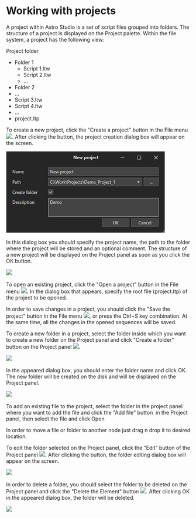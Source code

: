 # Working with projects

A project within Astro Studio is a set of script files grouped into folders. The structure of a project is displayed on the Project palette. Within the file system, a project has the following view:

Project folder

* Folder 1
  * Script 1.ltw
  * Script 2.ltw
  * …
* Folder 2
* …
* Script 3.ltw
* Script 4.ltw
* …
* project.ltp

To create a new project, click the "Create a project" button in the File menu ![](<../.gitbook/assets/0 (26).png>). After clicking the button, the project creation dialog box will appear on the screen.

![](<../.gitbook/assets/1 (41)_updated.png>)

In this dialog box you should specify the project name, the path to the folder where the project will be stored and an optional comment. The structure of a new project will be displayed on the Project panel as soon as you click the OK button.

![](<../.gitbook/assets/2 (11).png>)

To open an existing project, click the "Open a project" button in the File menu ![](<../.gitbook/assets/3 (3).png>). In the dialog box that appears, specify the root file (project.ltp) of the project to be opened.

In order to save changes in a project, you should click the "Save the project" button in the File menu ![](<../.gitbook/assets/4 (1).png>), or press the Ctrl+S key combination. At the same time, all the changes in the opened sequences will be saved.

To create a new folder in a project, select the folder inside which you want to create a new folder on the Project panel and click "Create a folder" button on the Project panel ![](<../.gitbook/assets/5 (11).png>).

![](<../.gitbook/assets/6 (8).png>)

In the appeared dialog box, you should enter the folder name and click OK. The new folder will be created on the disk and will be displayed on the Project panel.

![](<../.gitbook/assets/7 (1).png>)

To add an existing file to the project, select the folder in the project panel where you want to add the file and click  the "Add file" button <img src="../.gitbook/assets/0 (86).png" alt="" data-size="line"> in the Project panel, then select the file and click Open

In order to move a file or folder to another node just drag n drop it to desired location.

To edit the folder selected on the Project panel, click the "Edit" button of the Project panel ![](../.gitbook/assets/8.png). After clicking the button, the folder editing dialog box will appear on the screen.

![](<../.gitbook/assets/9 (7).png>)

In order to delete a folder, you should select the folder to be deleted on the Project panel and click the "Delete the Element" button ![](<../.gitbook/assets/10 (3).png>). After clicking OK in the appeared dialog box, the folder will be deleted.

![](<../.gitbook/assets/11 (1).png>)
